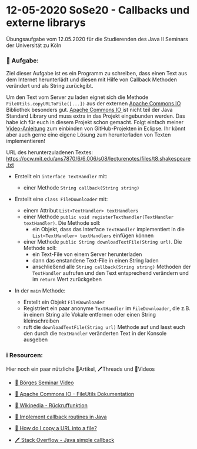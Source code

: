 # 12-05-2020 SoSe20 - Callbacks und externe librarys

Übungsaufgabe vom 12.05.2020 für die Studierenden des Java II Seminars der Universität zu Köln

### 📝 Aufgabe:

Ziel dieser Aufgabe ist es ein Programm zu schreiben, dass einen Text aus dem Internet herunterlädt und diesen mit Hilfe von Callback Methoden verändert und als String zurückgibt.

Um den Text vom Server zu laden eignet sich die Methode ```FileUtils.copyURLToFile([...])``` aus der externen [Apache Commons IO ](http://commons.apache.org/proper/commons-io/javadocs/api-release/index.html?org/apache/commons/io/FileUtils.html) Bibliothek besonders gut. [Apache Commons IO ](http://commons.apache.org/proper/commons-io/javadocs/api-release/index.html?org/apache/commons/io/FileUtils.html) ist nicht teil der Java Standard Library und muss extra in das Projekt eingebunden werden. Das habe ich für euch in diesem Projekt schon gemacht. Folgt einfach meiner [Video-Anleitung](https://drive.google.com/file/d/1IpwHADmwViEGQ7Pf4BgybUYpz7WBoMe5/view?usp=sharing) zum einbinden von GitHub-Projekten in Eclipse.
Ihr könnt aber auch gerne eine eigene Lösung zum herunterladen von Texten implementieren!

URL des herunterzuladenen Textes: https://ocw.mit.edu/ans7870/6/6.006/s08/lecturenotes/files/t8.shakespeare.txt


- Erstellt ein ```interface TextHandler``` mit:
  - einer Methode 	```String callback(String string)```

- Erstellt eine ```class FileDownloader``` mit:
  - einem Attribut ```List<TextHandler> textHandlers```
  - einer Methode ```public void registerTexthandler(TextHandler textHandler)```. Die Methode soll:
    - ein Objekt, dass das Interface ```TextHandler``` implementiert in die ```List<TextHandler> textHandlers``` einfügen können
  - einer Methode ```public String downloadTextFile(String url)```. Die Methode soll:
      - ein Text-File von einem Server herunterladen
      - dann das enstandene Text-File in einen String laden
      - anschließend alle ```String callback(String string)``` Methoden der ```TextHandler``` aufrufen und den Text entsprechend verändern und im ```return``` Wert zurückgeben
      
 - In der ```main``` Methode:
    - Erstellt ein Objekt ```FileDownloader```
    - Registriert ein paar anonyme ```TextHandler``` im ```FileDownloader```, die z.B. in einem String alle Vokale entfernen oder einen String kleinschreiben
    - ruft die ```downloadTextFile(String url)``` Methode auf und lasst euch den durch die ```TextHandler``` veränderten Text in der Konsole ausgeben
 

    
### ℹ️ Resourcen:
Hier noch ein paar nützliche 📃Artikel, 🖊️Threads und 🎥Videos

- [🎥 Börges Seminar Video](https://uni-koeln.sciebo.de/s/CnL5Cg1opl8QceE)

- [📃 Apache Commons IO - FileUtils Dokumentation](http://commons.apache.org/proper/commons-io/javadocs/api-release/index.html?org/apache/commons/io/FileUtils.html)
- [📃 Wikipedia - Rückruffunktion](https://de.wikipedia.org/wiki/R%C3%BCckruffunktion)
- [📃 Implement callback routines in Java](https://www.javaworld.com/article/2077462/java-tip-10--implement-callback-routines-in-java.html)
- [📃 How do I copy a URL into a file?](https://kodejava.org/how-do-i-copy-a-url-into-a-file/)


- [🖊️ Stack Overflow - Java simple callback
](https://stackoverflow.com/questions/42463830/java-simple-callback)





